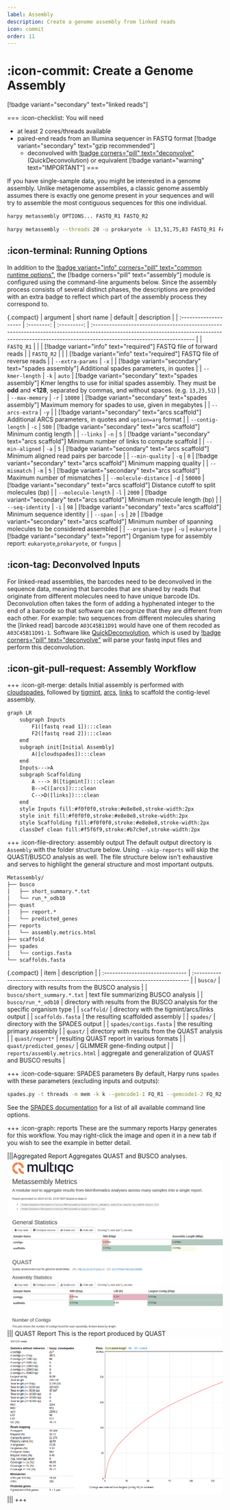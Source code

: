 ```yaml
---
label: Assembly
description: Create a genome assembly from linked reads
icon: commit
order: 11
---
```


# :icon-commit: Create a Genome Assembly
[!badge variant="secondary" text="linked reads"]

===  :icon-checklist: You will need
- at least 2 cores/threads available
- paired-end reads from an Illumina sequencer in FASTQ format [!badge variant="secondary" text="gzip recommended"]
    - deconvolved with [!badge corners="pill" text="deconvolve"](deconvolve.md) (QuickDeconvolution) or equivalent [!badge variant="warning" text="IMPORTANT"]
===

If you have single-sample data, you might be interested in a genome assembly. Unlike metagenome assemblies,
a classic genome assembly assumes there is exactly one genome present in your sequences and will try to
assemble the most contiguous sequences for this one individual.

```bash usage
harpy metassembly OPTIONS... FASTQ_R1 FASTQ_R2
```

```bash example
harpy metassembly --threads 20 -u prokaryote -k 13,51,75,83 FASTQ_R1 FASTQ_R2
```

## :icon-terminal: Running Options
In addition to the [!badge variant="info" corners="pill" text="common runtime options"](/common_options.md), the [!badge corners="pill" text="assembly"]
module is configured using the command-line arguments below. Since the assembly process consists of several distinct phases,
the descriptions are provided with an extra badge to reflect which part of the assembly process they correspond to.

{.compact}
| argument              | short name |   default   | description                                                                                                                                                                                        |
| :-------------------- | :--------: | :---------: | :------------------------------------------------------------------------------------------------------------------------------------------------------------------------------------------------- |
| `FASTQ_R1`            |            |             | [!badge variant="info" text="required"] FASTQ file of forward reads                                                                                                                                |
| `FASTQ_R2`            |            |             | [!badge variant="info" text="required"] FASTQ file of reverse reads                                                                                                                                |
| `--extra-params`      |    `-x`    |             | [!badge variant="secondary" text="spades assembly"] Additional spades parameters, in quotes                                                                                                        |
| `--kmer-length`       |    `-k`    |   `auto`    | [!badge variant="secondary" text="spades assembly"] Kmer lengths to use for initial spades assembly. They must be **odd** and **<128**, separated by commas, and without spaces. (e.g. `13,23,51`) |
| `--max-memory`        |    `-r`    |   `10000`   | [!badge variant="secondary" text="spades assembly"] Maximum memory for spades to use, given in megabytes                                                                                           |
| `--arcs-extra`        |    `-y`    |             | [!badge variant="secondary" text="arcs scaffold"]  Additional ARCS parameters, in quotes and `option=arg` format                                                                                   |
| `--contig-length`     |    `-c`    |    `500`    | [!badge variant="secondary" text="arcs scaffold"]  Minimum contig length                                                                                                                           |
| `--links`             |    `-n`    |     `5`     | [!badge variant="secondary" text="arcs scaffold"]  Minimum number of links to compute scaffold                                                                                                     |
| `--min-aligned`       |    `-a`    |     `5`     | [!badge variant="secondary" text="arcs scaffold"]  Minimum aligned read pairs per barcode                                                                                                          |
| `--min-quality`       |    `-q`    |     `0`     | [!badge variant="secondary" text="arcs scaffold"]  Minimum mapping quality                                                                                                                         |
| `--mismatch`          |    `-m`    |     `5`     | [!badge variant="secondary" text="arcs scaffold"]  Maximum number of mismatches                                                                                                                    |
| `--molecule-distance` |    `-d`    |   `50000`   | [!badge variant="secondary" text="arcs scaffold"]  Distance cutoff to split molecules (bp)                                                                                                         |
| `--molecule-length`   |    `-l`    |   `2000`    | [!badge variant="secondary" text="arcs scaffold"]  Minimum molecule length (bp)                                                                                                                    |
| `--seq-identity`      |    `-i`    |    `98`     | [!badge variant="secondary" text="arcs scaffold"]  Minimum sequence identity                                                                                                                       |
| `--span`              |    `-s`    |    `20`     | [!badge variant="secondary" text="arcs scaffold"]  Minimum number of spanning molecules to be considered assembled                                                                                 |
| `--organism-type`     |    `-u`    | `eukaryote` | [!badge variant="secondary" text="report"]         Organism type for assembly report: `eukaryote`,`prokaryote`, or `fungus`                                                                        |


## :icon-tag: Deconvolved Inputs
For linked-read assemblies, the barcodes need to be deconvolved in the sequence data, meaning that
barcodes that are shared by reads that originate from different molecules need to have unique barcode
IDs. Deconvolution often takes the form of adding a hyphenated integer to the end of a barcode so that software
can recognize that they are different from each other. For example: two sequences from different molecules
sharing the [linked read] barcode `A03C45B11D91` would have one of them recoded as `A03C45B11D91-1`. Software
like [QuickDeconvolution](https://github.com/RolandFaure/QuickDeconvolution), which is used by [!badge corners="pill" text="deconvolve"](deconvolve.md) will parse
your fastq input files and perform this deconvolution.

## :icon-git-pull-request: Assembly Workflow
+++ :icon-git-merge: details
Initial assembly is performed with [cloudspades](https://github.com/ablab/spades/tree/cloudspades-ismb),
followed by [tigmint](https://github.com/bcgsc/tigmint), [arcs](https://github.com/bcgsc/arcs),
[links](https://github.com/bcgsc/links) to scaffold the contig-level assembly.

```mermaid
graph LR
    subgraph Inputs
        F1([fastq read 1]):::clean
        F2([fastq read 2]):::clean
    end
    subgraph init[Initial Assembly]
        A([cloudspades]):::clean
    end
    Inputs--->A
    subgraph Scaffolding
        A ---> B([tigmint]):::clean
        B-->C([arcs]):::clean
        C-->D([links]):::clean
    end
    style Inputs fill:#f0f0f0,stroke:#e8e8e8,stroke-width:2px
    style init fill:#f0f0f0,stroke:#e8e8e8,stroke-width:2px
    style Scaffolding fill:#f0f0f0,stroke:#e8e8e8,stroke-width:2px
    classDef clean fill:#f5f6f9,stroke:#b7c9ef,stroke-width:2px
```

+++ :icon-file-directory: assembly output
The default output directory is `Assembly` with the folder structure below. Using `--skip-reports`
will skip the QUAST/BUSCO analysis as well. The file structure below isn't exhaustive and serves
to highlight the general structure and most important outputs.
```
Metassembly/
├── busco
│   ├── short_summary.*.txt
│   └── run_*_odb10
├── quast
│   ├── report.*
│   └── predicted_genes
├── reports
│   └── assembly.metrics.html
├── scaffold
├── spades
│   └── contigs.fasta
└── scaffolds.fasta
```
{.compact}
| item                            | description                                                                   |
| :------------------------------ | :---------------------------------------------------------------------------- |
| `busco/`                        | directory with results from the BUSCO analysis                                |
| `busco/short_summary.*.txt`     | text file summarizing BUSCO analysis                                          |
| `busco/run_*_odb10`             | directory with results from the BUSCO analysis for the specific organism type |
| `scaffold/`                     | directory with the tigmint/arcs/links output                                  |
| `scaffolds.fasta`               | the resulting scaffolded assembly                                             |
| `spades/`                       | directory with the SPADES output                                              |
| `spades/contigs.fasta`          | the resulting primary assembly                                                |
| `quast/`                        | directory with results from the QUAST analysis                                |
| `quast/report*`                 | resulting QUAST report in various formats                                     |
| `quast/predicted_genes/`        | GLIMMER gene-finding output                                                   |
| `reports/assembly.metrics.html` | aggregate and generalization of QUAST and BUSCO results                       |

+++ :icon-code-square: SPADES parameters
By default, Harpy runs `spades` with these parameters (excluding inputs and outputs):
```bash
spades.py -t threads -m mem -k k --gemcode1-1 FQ_R1 --gemcode1-2 FQ_R2
```
See the [SPADES documentation](http://ablab.github.io/spades/running.html) for a list of all available command line options.

+++ :icon-graph: reports
These are the summary reports Harpy generates for this workflow. You may right-click
the image and open it in a new tab if you wish to see the example in better detail.

|||Aggregated Report
Aggregates QUAST and BUSCO analyses.
![reports/assembly.metrics.html](/static/assembly_multiqc.png)
||| QUAST Report
This is the report produced by QUAST
![reports/assembly.metrics.html](/static/assembly_quast.png)
|||
+++
